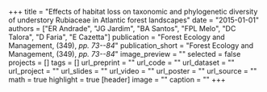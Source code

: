+++
title = "Effects of habitat loss on taxonomic and phylogenetic diversity of understory Rubiaceae in Atlantic forest landscapes"
date = "2015-01-01"
authors = ["ER Andrade", "JG Jardim", "BA Santos", "FPL Melo", "DC Talora", "D Faria", "E Cazetta"]
publication = "Forest Ecology and Management, (349), _pp. 73--84_"
publication_short = "Forest Ecology and Management, (349), _pp. 73--84_"
image_preview = ""
selected = false
projects = []
tags = []
url_preprint = ""
url_code = ""
url_dataset = ""
url_project = ""
url_slides = ""
url_video = ""
url_poster = ""
url_source = ""
math = true
highlight = true
[header]
image = ""
caption = ""
+++

